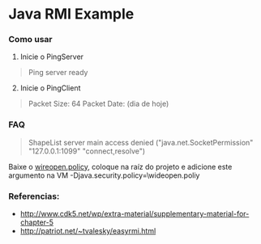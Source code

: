 # Java RMI Example

### Como usar
1. Inicie o PingServer
> Ping server ready

2. Inicie o PingClient
> Packet Size: 64
> Packet Date: (dia de hoje)


### FAQ

> ShapeList server main access denied ("java.net.SocketPermission" "127.0.0.1:1099" "connect,resolve")

Baixe o [wireopen.policy](http://patriot.net/~tvalesky/wideopen.policy), coloque na raíz do projeto e adicione este argumento na VM -Djava.security.policy=<local absoluto do teu projeto>\wideopen.poliy

### Referencias:
* http://www.cdk5.net/wp/extra-material/supplementary-material-for-chapter-5
* http://patriot.net/~tvalesky/easyrmi.html